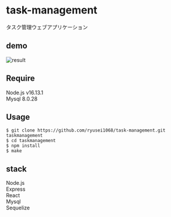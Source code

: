 # task-management
タスク管理ウェブアプリケーション  
## demo
![result](https://raw.github.com/wiki/ryusei1068/task-management/images/mcbcc-2byvn.gif)

## Require
Node.js v16.13.1  
Mysql 8.0.28  
  
## Usage
```
$ git clone https://github.com/ryusei1068/task-management.git taskmanagement
$ cd taskmanagement
$ npm install
$ make
```


## stack  
Node.js   
Express  
React  
Mysql  
Sequelize  
